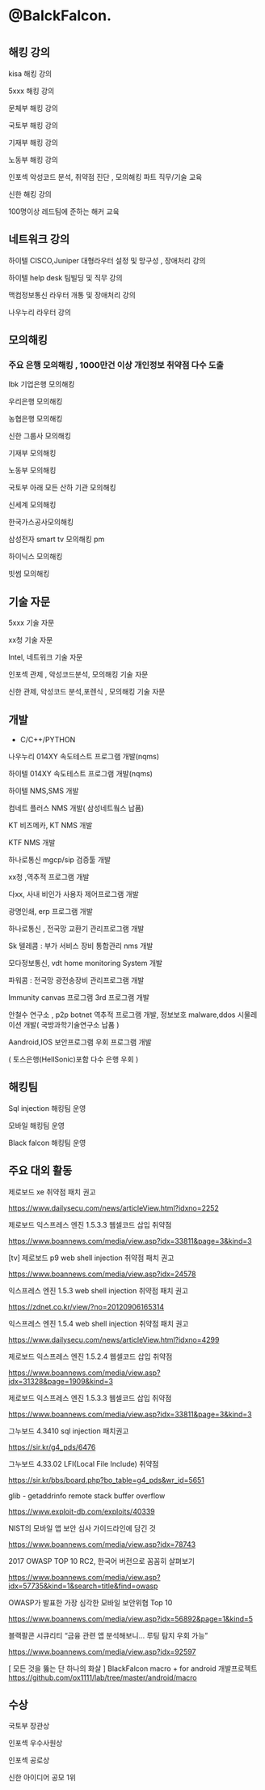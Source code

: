 # @BalckFalcon.
# 

## 해킹 강의 

kisa 해킹 강의

5xxx 해킹 강의

문체부 해킹 강의

국토부 해킹 강의

기재부 해킹 강의

노동부 해킹 강의

인포섹 악성코드 분석, 취약점 진단 , 모의해킹 파트 직무/기술 교육 

신한 해킹 강의

100명이상 레드팀에 준하는 해커 교육

## 네트워크 강의

하이텔 CISCO,Juniper 대형라우터 설정 및 망구성 , 장애처리 강의 

하이텔 help desk 팀빌딩 및 직무 강의 

맥컴정보통신 라우터 개통 및 장애처리 강의

나우누리 라우터 강의

## 모의해킹 

### 주요 은행 모의해킹 , 1000만건 이상 개인정보 취약점 다수 도출 

Ibk 기업은행 모의해킹

우리은행 모의해킹

농협은행 모의해킹

신한 그룹사 모의해킹

기재부 모의해킹

노동부 모의해킹

국토부 아래 모든 산하 기관 모의해킹

신세계 모의해킹

한국가스공사모의해킹

삼성전자 smart tv 모의해킹 pm

하이닉스 모의해킹

빗썸 모의해킹


## 기술 자문

5xxx 기술 자문

xx청 기술 자문

Intel, 네트워크 기술 자문

인포섹 관제 , 악성코드분석, 모의해킹 기술 자문

신한 관제, 악성코드 분석,포렌식 , 모의해킹 기술 자문

## 개발  

* C/C++/PYTHON

나우누리 014XY  속도테스트 프로그램 개발(nqms)

하이텔 014XY  속도테스트 프로그램  개발(nqms)

하이텔 NMS,SMS 개발

컴네트 플러스 NMS 개발( 삼성네트웤스 납품)

KT 비즈메카, KT NMS 개발

KTF NMS 개발

하나로통신 mgcp/sip 검증툴 개발

xx청 ,역추적 프로그램 개발 

다xx, 사내 비인가 사용자 제어프로그램 개발

광명인쇄, erp 프로그램 개발

하나로통신 , 전국망 교환기 관리프로그램 개발

Sk 텔레콤 : 부가 서비스 장비 통합관리 nms 개발

모다정보통신, vdt home monitoring System 개발

파워콤 : 전국망 광전송장비 관리프로그램 개발

Immunity canvas 프로그램 3rd 프로그램 개발

안철수 연구소 , p2p botnet 역추적 프로그램 개발, 정보보호 malware,ddos 시물레이션 개발( 국방과학기술연구소 납품 )

Aandroid,IOS 보안프로그램 우회 프로그램 개발 

( 토스은행(HellSonic)포함 다수 은행 우회 )


## 해킹팀

Sql injection 해킹팀 운영

모바일 해킹팀 운영

Black falcon 해킹팀 운영



## 주요 대외 활동 

제로보드 xe 취약점 패치 권고 

https://www.dailysecu.com/news/articleView.html?idxno=2252

제로보드 익스프레스 엔진 1.5.3.3 웹셀코드 삽입 취약점 

https://www.boannews.com/media/view.asp?idx=33811&page=3&kind=3

[tv] 제로보드 p9  web shell  injection 취약점 패치 권고

https://www.boannews.com/media/view.asp?idx=24578

익스프레스 엔진 1.5.3 web shell injection 취약점 패치 권고

https://zdnet.co.kr/view/?no=20120906165314

익스프레스 엔진 1.5.4 web shell injection 취약점 패치 권고

https://www.dailysecu.com/news/articleView.html?idxno=4299

제로보드 익스프레스 엔진 1.5.2.4 웹셀코드 삽입 취약점 

https://www.boannews.com/media/view.asp?idx=31328&page=1909&kind=3

제로보드 익스프레스 엔진 1.5.3.3 웹셀코드 삽입 취약점

https://www.boannews.com/media/view.asp?idx=33811&page=3&kind=3

그누보드 4.3410 sql injection 패치권고

https://sir.kr/g4_pds/6476

그누보드 4.33.02 LFI(Local File Include) 취약점

https://sir.kr/bbs/board.php?bo_table=g4_pds&wr_id=5651

glib - getaddrinfo remote stack buffer overflow

https://www.exploit-db.com/exploits/40339


NIST의 모바일 앱 보안 심사 가이드라인에 담긴 것

https://www.boannews.com/media/view.asp?idx=78743

2017 OWASP TOP 10 RC2, 한국어 버전으로 꼼꼼히 살펴보기

https://www.boannews.com/media/view.asp?idx=57735&kind=1&search=title&find=owasp

OWASP가 발표한 가장 심각한 모바일 보안위협 Top 10

https://www.boannews.com/media/view.asp?idx=56892&page=1&kind=5

블랙팔콘 시큐리티 “금융 관련 앱 분석해보니... 루팅 탐지 우회 가능”

https://www.boannews.com/media/view.asp?idx=92597


[ 모든 것을 뚫는 단 하나의 화살 ]
BlackFalcon macro + for android 개발프로젝트
https://github.com/ox1111/lab/tree/master/android/macro

## 수상 

국토부 장관상

인포섹 우수사원상

인포섹 공로상

신한 아이디어 공모 1위 
